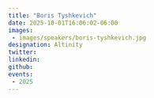 ```yaml
---
title: "Boris Tyshkevich"
date: 2025-10-01T16:06:02-06:00
images: 
 - images/speakers/boris-tyshkevich.jpg
designation: Altinity
twitter: 
linkedin: 
github: 
events:
 - 2025
---
```



